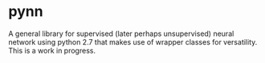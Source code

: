 # pynn

A general library for supervised (later perhaps unsupervised) neural network using python 2.7 that makes use of wrapper classes for versatility. This is a work in progress.
